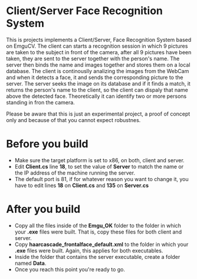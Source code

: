 # Client/Server Face Recognition System

This is projects implements a Client/Server, Face Recognition System based on EmguCV. The client can starts a recognition session in which 9 pictures are taken to the subject in front of the camera, after all 9 pictures have been taken, they are sent to the server together with the person's name. The server then binds the name and images together and stores them on a local database. The client is continouslly analizing the images from the WebCam and when it detects a face, it and sends the corresponding picture to the server. The server seeks the image on its database and if it finds a match, it returns the person's name to the client, so the client can dispaly that name above the detected face. Theoretically it can identify two or more persons standing in fron the camera.  

Please be aware that this is just an experimental project, a proof of concept only and because of that you cannot expect robustnes.

# Before you build

- Make sure the target platform is set to x86, on both, client and server.
- Edit **Client.cs** line **18**, to set the value of **Server** to match the name or the IP address of the machine running the server.
- The default port is 81, if for whatever reason you want to change it, you have to edit lines **18** on **Client.cs** and **135** on **Server.cs**

# After you build

- Copy all the files inside of the **Emgu_OK** folder to the folder in which your **.exe** files were built. That is, copy these files for both client and server.
- Copy **haarcascade_frontalface_default.xml** to the folder in which your **.exe** files were built. Again, this applies for both executables.
- Inside the folder that contains the server executable, create a folder named **Data**.
- Once you reach this point you're ready to go.
 
